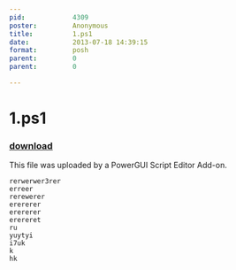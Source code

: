 ```yaml
---
pid:            4309
poster:         Anonymous
title:          1.ps1
date:           2013-07-18 14:39:15
format:         posh
parent:         0
parent:         0

---
```


# 1.ps1

### [download](4309.ps1)

This file was uploaded by a PowerGUI Script Editor Add-on.

```posh
rerwerwer3rer
erreer
rerewerer
erererer
erererer
erereret
ru
yuytyi
i7uk
k
hk
```
